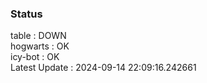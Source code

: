 ### Status


table : DOWN  
hogwarts : OK  
icy-bot : OK  
Latest Update : 2024-09-14 22:09:16.242661

